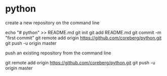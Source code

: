 # python


create a new repository on the command line

echo "# python" >> README.md
git init
git add README.md
git commit -m "first commit"
git remote add origin https://github.com/coreberg/python.git
git push -u origin master


push an existing repository from the command line

git remote add origin https://github.com/coreberg/python.git
git push -u origin master

